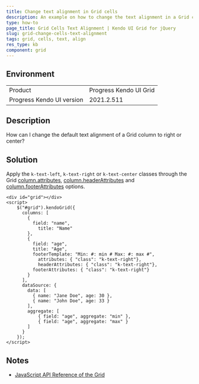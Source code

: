 ```yaml
---
title: Change text alignment in Grid cells
description: An example on how to change the text alignment in a Grid column.
type: how-to
page_title: Grid Cells Text Alignment | Kendo UI Grid for jQuery
slug: grid-change-cells-text-alignment
tags: grid, cells, text, align
res_type: kb
component: grid
---
```


## Environment

<table>
 <tr>
  <td>Product</td>
  <td>Progress Kendo UI Grid</td>
 </tr>
 <tr>
  <td>Progress Kendo UI version</td>
  <td>2021.2.511</td>
 </tr>
</table>

## Description

How can I change the default text alignment of a Grid column to right or center?

## Solution

Apply the `k-text-left`, `k-text-right` or `k-text-center` classes through the Grid [column.attributes](https://docs.telerik.com/kendo-ui/api/javascript/ui/grid/configuration/columns.attributes), [column.headerAttributes](https://docs.telerik.com/kendo-ui/api/javascript/ui/grid/configuration/columns.headerattributes) and [column.footerAttributes](https://docs.telerik.com/kendo-ui/api/javascript/ui/grid/configuration/columns.footerattributes) options.

```dojo
<div id="grid"></div>
<script>
    $("#grid").kendoGrid({
      columns: [
        {
          field: "name",
        	title: "Name"
        },
        {
          field: "age",
          title: "Age",
          footerTemplate: "Min: #: min # Max: #: max #",
         	attributes: { "class": "k-text-right"},
         	headerAttributes: { "class": "k-text-right"},
          footerAttributes: { "class": "k-text-right"}
        }
      ],
      dataSource: {
        data: [
          { name: "Jane Doe", age: 30 },
          { name: "John Doe", age: 33 }
        ],
        aggregate: [
            { field: "age", aggregate: "min" },
            { field: "age", aggregate: "max" }
        ]
      }
    });
</script>
```

## Notes

* [JavaScript API Reference of the Grid](/api/javascript/dataviz/ui/grid)
